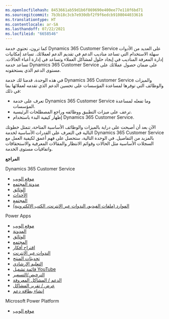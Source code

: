 ```yaml
---
ms.openlocfilehash: 8453661ab59d1b6f869690e400ee77e118f6bd71
ms.sourcegitcommit: 7b3b18c3cb7e930dbf2f9f6edcb9108044033616
ms.translationtype: HT
ms.contentlocale: ar-SA
ms.lasthandoff: 07/22/2021
ms.locfileid: "6658546"
---
```

كما ترون، تحتوي خدمة Dynamics 365 Customer Service على العديد من الأدوات سهلة الاستخدام التي تساعد مناديب الدعم في تقديم الدعم لعملائك. تساعد إمكانيات إدارة المعرفة المناديب في إيجاد حلول لمشاكل العملاء وتساعد في إدارة أعباء الحالات. تساعد خدمة Dynamics 365 Customer Service على ضمان حصول عملائك على مستوى الدعم الذي يستحقونه.

في هذه الوحدة، قدمنا لك خدمة Dynamics 365 Customer Service والميزات والوظائف التي توفرها لمساعدة المؤسسات على تحسين الدعم الذي تقدمه لعملائها بما في ذلك:

 -  تعرف على خدمة Dynamics 365 Customer Service وما تفعله لمساعدة المؤسسات.
 -  ترعف على ميزات التطبيق ووظائفه وراجع المصطلحات الرئيسية.
 -  إظهار كيفية البدء باستخدام Dynamics 365 Customer Service.

الآن بعد أن أصبحت على دراية بالميزات والوظائف الأساسية المتاحة، تتمثل خطوتك التالية في التعرف على القدرات الأساسية لخدمة Dynamics 365 Customer Service بالمزيد من التفاصيل. في الوحدة التالية، ستحصل على فهم أعمق لكيفية العمل مع السجلات الأساسية مثل الحالات وقوائم الانتظار والمقالات المعرفية والاستحقاقات واتفاقيات مستوى الخدمة.

**المراجع**

Dynamics 365 Customer Service

 -  [موقع الويب](https://dynamics.microsoft.com/marketing/overview/?&amp;ef_id=Cj0KCQiAt_PuBRDcARIsAMNlBdo1Er5YrGQp-Xun1rsN_cFZ6SIUDTeGNMvwWhkebD_JkM1SS8vlJ9UaAnN6EALw_wcB:G:s&amp;2000714=&amp;OCID=AID2000714_SEM_Cj0KCQiAt_PuBRDcARIsAMNlBdo1Er5YrGQp-Xun1rsN_cFZ6SIUDTeGNMvwWhkebD_JkM1SS8vlJ9UaAnN6EALw_wcB:G:s)
 -  [مدونة المجتمع](https://community.dynamics.com/b)
 -  [الوثائق](https://community.dynamics.com/b)
 -  [الأحداث](https://community.dynamics.com/365/b/events?c=Upcoming)
 -  [المجتمع](https://community.dynamics.com/)
 -  [الموارد (ملفات الفيديو، الندوات عبر الإنترنت، الكتب الإلكترونية)](https://dynamics.microsoft.com/customer-service/resources/)

Power Apps

 -  [موقع الويب](https://powerapps.microsoft.com/)
 -  [المدونة](https://powerapps.microsoft.com/blog/)
 -  [الوثائق](https://powerapps.microsoft.com/tutorials/getting-started/)
 -  [المجتمع](https://aka.ms/powerapps-community)
 -  [اقتراح أفكار](https://aka.ms/powerapps-ideas)
 -  [الندوات عبر الإنترنت](/powerapps/webinars-listing)
 -  [تحديثات المنتج](https://powerapps.microsoft.com/blog/category/new-features/)
 -  [التعليم الإرشادي](https://powerapps.microsoft.com/guided-learning/)
 -  [قائمة تشغيل YouTube](https://www.youtube.com/playlist?list=PL8IYfXypsj2DU3EwoaeBYiuuQTvcscJfo)
 -  [الترخيص/التسعير](https://powerapps.microsoft.com/pricing/)
 -  [الدعم / المشاكل المعروفة](/powerapps/common-issues-and-resolutions)
 -  [عرض / تقرير المشاكل](https://powerusers.microsoft.com/t5/General-Discussion/bd-p/PowerAppsForum1)
 -  [إنشاء بطاقة دعم](https://powerapps.microsoft.com/support/)

Microsoft Power Platform

 -  [موقع الويب](https://powerplatform.com/)
